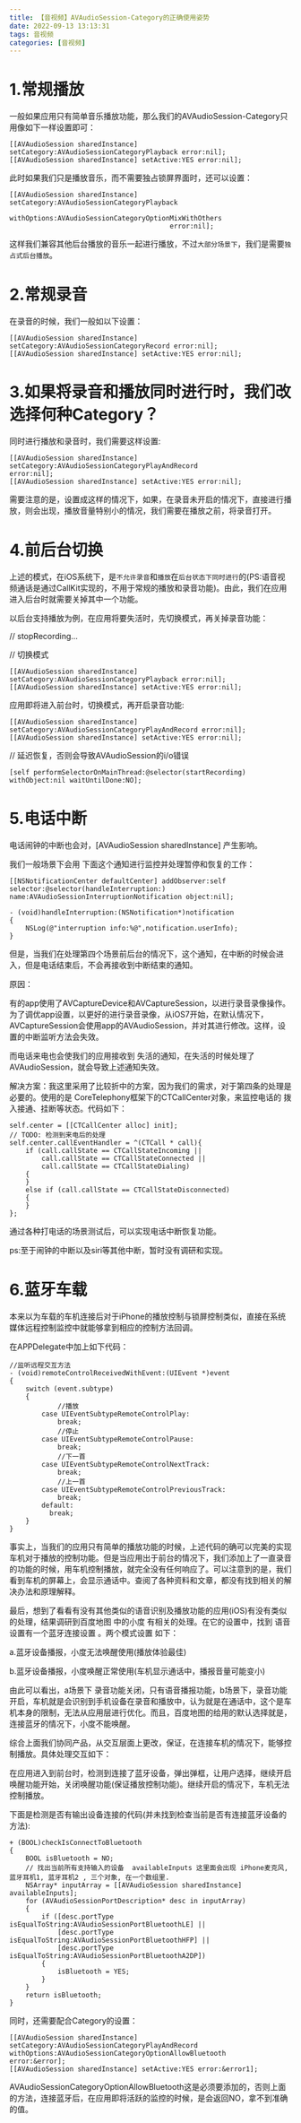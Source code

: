 ```yaml
---
title: 【音视频】AVAudioSession-Category的正确使用姿势
date: 2022-09-13 13:13:31
tags: 音视频
categories: [音视频]
---
```


# 1.常规播放
一般如果应用只有简单音乐播放功能，那么我们的AVAudioSession-Category只用像如下一样设置即可：
```objc
[[AVAudioSession sharedInstance] setCategory:AVAudioSessionCategoryPlayback error:nil];     
[[AVAudioSession sharedInstance] setActive:YES error:nil];
```

此时如果我们只是播放音乐，而不需要独占锁屏界面时，还可以设置：
```objc
[[AVAudioSession sharedInstance] setCategory:AVAudioSessionCategoryPlayback
                                    withOptions:AVAudioSessionCategoryOptionMixWithOthers
                                        error:nil];
```

这样我们兼容其他后台播放的音乐一起进行播放，不过`大部分场景下`，我们是需要`独占式后台播放`。

# 2.常规录音
在录音的时候，我们一般如以下设置：
```objc
[[AVAudioSession sharedInstance] setCategory:AVAudioSessionCategoryRecord error:nil];     
[[AVAudioSession sharedInstance] setActive:YES error:nil];
```

# 3.如果将录音和播放同时进行时，我们改选择何种Category？
同时进行播放和录音时，我们需要这样设置:
```objc
[[AVAudioSession sharedInstance] setCategory:AVAudioSessionCategoryPlayAndRecord                                            error:nil];     
[[AVAudioSession sharedInstance] setActive:YES error:nil];
```

需要注意的是，设置成这样的情况下，如果，在录音未开启的情况下，直接进行播放，则会出现，播放音量特别小的情况，我们需要在播放之前，将录音打开。

# 4.前后台切换
上述的模式，在iOS系统下，是`不允许录音`和`播放`在`后台状态下同时进行`的(PS:语音视频通话是通过CallKit实现的，不用于常规的播放和录音功能)。由此，我们在应用进入后台时就需要关掉其中一个功能。

以后台支持播放为例，在应用将要失活时，先切换模式，再关掉录音功能：

// stopRecording...

// 切换模式
```objc
[[AVAudioSession sharedInstance] setCategory:AVAudioSessionCategoryPlayback error:nil];
[[AVAudioSession sharedInstance] setActive:YES error:nil];
```

应用即将进入前台时，切换模式，再开启录音功能:
```objc
[[AVAudioSession sharedInstance] setCategory:AVAudioSessionCategoryPlayAndRecord error:nil];
[[AVAudioSession sharedInstance] setActive:YES error:nil];
```

// 延迟恢复，否则会导致AVAudioSession的i/o错误
```objc
[self performSelectorOnMainThread:@selector(startRecording) withObject:nil waitUntilDone:NO];
```

# 5.电话中断
电话闹钟的中断也会对，[AVAudioSession sharedInstance] 产生影响。

我们一般场景下会用 下面这个通知进行监控并处理暂停和恢复的工作：
```objc
[[NSNotificationCenter defaultCenter] addObserver:self selector:@selector(handleInterruption:) name:AVAudioSessionInterruptionNotification object:nil]; 
```

```objc
- (void)handleInterruption:(NSNotification*)notification
{ 
    NSLog(@"interruption info:%@",notification.userInfo); 
}
```

但是，当我们在处理第四个场景前后台的情况下，这个通知，在中断的时候会进入，但是电话结束后，不会再接收到中断结束的通知。

原因：

有的app使用了AVCaptureDevice和AVCaptureSession，以进行录音录像操作。为了调优app设置，以更好的进行录音录像，从iOS7开始，在默认情况下，AVCaptureSession会使用app的AVAudioSession，并对其进行修改。这样，设置的中断监听方法会失效。

而电话来电也会使我们的应用接收到 失活的通知，在失活的时候处理了AVAudioSession，就会导致上述通知失效。

解决方案：我这里采用了比较折中的方案，因为我们的需求，对于第四条的处理是必要的。使用的是 CoreTelephony框架下的CTCallCenter对象，来监控电话的 拨入接通、挂断等状态。代码如下：

```objc
self.center = [[CTCallCenter alloc] init];
// TODO: 检测到来电后的处理
self.center.callEventHandler = ^(CTCall * call){
    if (call.callState == CTCallStateIncoming ||
        call.callState == CTCallStateConnected ||
        call.callState == CTCallStateDialing)
    {
    }
    else if (call.callState == CTCallStateDisconnected)
    {
    }
};
```

通过各种打电话的场景测试后，可以实现电话中断恢复功能。

ps:至于闹钟的中断以及siri等其他中断，暂时没有调研和实现。


# 6.蓝牙车载
本来以为车载的车机连接后对于iPhone的播放控制与锁屏控制类似，直接在系统媒体远程控制监控中就能够拿到相应的控制方法回调。

在APPDelegate中加上如下代码：

```objc
//监听远程交互方法
- (void)remoteControlReceivedWithEvent:(UIEvent *)event
{
    switch (event.subtype)
    {
            //播放
        case UIEventSubtypeRemoteControlPlay:
            break;
            //停止
        case UIEventSubtypeRemoteControlPause:
            break;
            //下一首
        case UIEventSubtypeRemoteControlNextTrack:
            break;
            //上一首
        case UIEventSubtypeRemoteControlPreviousTrack:
            break;
        default:
          break;
    }
}
```

事实上，当我们的应用只有简单的播放功能的时候，上述代码的确可以完美的实现车机对于播放的控制功能。但是当应用出于前台的情况下，我们添加上了一直录音的功能的时候，用车机控制播放，就完全没有任何响应了。可以注意到的是，我们看到车机的屏幕上，会显示通话中。查阅了各种资料和文章，都没有找到相关的解决办法和原理解释。

最后，想到了看看有没有其他类似的语音识别及播放功能的应用(iOS)有没有类似的处理，结果调研到百度地图 中的小度 有相关的处理。在它的设置中，找到 语音设置有一个蓝牙连接设置 。两个模式设置 如下：

a.蓝牙设备播报，小度无法唤醒使用(播放体验最佳)

b.蓝牙设备播报，小度唤醒正常使用(车机显示通话中，播报音量可能变小)


由此可以看出，a场景下 录音功能关闭，只有语音播报功能，b场景下，录音功能开启，车机就是会识别到手机设备在录音和播放中，认为就是在通话中，这个是车机本身的限制，无法从应用层进行优化。而且，百度地图的给用的默认选择就是，连接蓝牙的情况下，小度不能唤醒。

综合上面我们协同产品，从交互层面上更改，保证，在连接车机的情况下，能够控制播放。具体处理交互如下：

在应用进入到前台时，检测到连接了蓝牙设备，弹出弹框，让用户选择，继续开启唤醒功能开始，关闭唤醒功能(保证播放控制功能)。继续开启的情况下，车机无法控制播放。

下面是检测是否有输出设备连接的代码(并未找到检查当前是否有连接蓝牙设备的方法):

```objc
+ (BOOL)checkIsConnectToBluetooth
{
    BOOL isBluetooth = NO;
    // 找出当前所有支持输入的设备  availableInputs 这里面会出现 iPhone麦克风, 蓝牙耳机1, 蓝牙耳机2 , 三个对象, 在一个数组里.
    NSArray* inputArray = [[AVAudioSession sharedInstance] availableInputs];
    for (AVAudioSessionPortDescription* desc in inputArray)
    {
        if ([desc.portType isEqualToString:AVAudioSessionPortBluetoothLE] ||
            [desc.portType isEqualToString:AVAudioSessionPortBluetoothHFP] ||
            [desc.portType isEqualToString:AVAudioSessionPortBluetoothA2DP])
        {
            isBluetooth = YES;
        }
    }
    return isBluetooth;
}
```

同时，还需要配合Category的设置：

```objc
[[AVAudioSession sharedInstance] setCategory:AVAudioSessionCategoryPlayAndRecord                                          withOptions:AVAudioSessionCategoryOptionAllowBluetooth                                                error:&error];        
[[AVAudioSession sharedInstance] setActive:YES error:&error1];
```

AVAudioSessionCategoryOptionAllowBluetooth这是必须要添加的，否则上面的方法，连接蓝牙后，在应用即将活跃的监控的时候，是会返回NO，拿不到准确的值。
